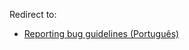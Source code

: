 Redirect to:

*   [Reporting bug guidelines (Português)](/index.php/Reporting_bug_guidelines_(Portugu%C3%AAs) "Reporting bug guidelines (Português)")
